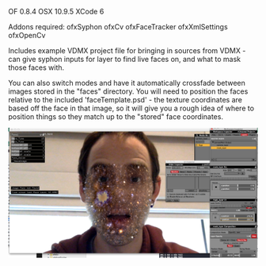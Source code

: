 OF 0.8.4
OSX 10.9.5
XCode 6

Addons required: 
ofxSyphon
ofxCv
ofxFaceTracker
ofxXmlSettings
ofxOpenCv

Includes example VDMX project file for bringing in sources from VDMX - can give syphon inputs for layer to find live faces on, and what to mask those faces with.

You can also switch modes and have it automatically crossfade between images stored in the "faces" directory. You will need to position the faces relative to the included 'faceTemplate.psd' - the texture coordinates are based off the face in that image, so it will give you a rough idea of where to position things so they match up to the "stored" face coordinates.

![screenshot](https://raw.githubusercontent.com/laserpilot/SyphonFaceSubstitution/master/Screenshot.png)

